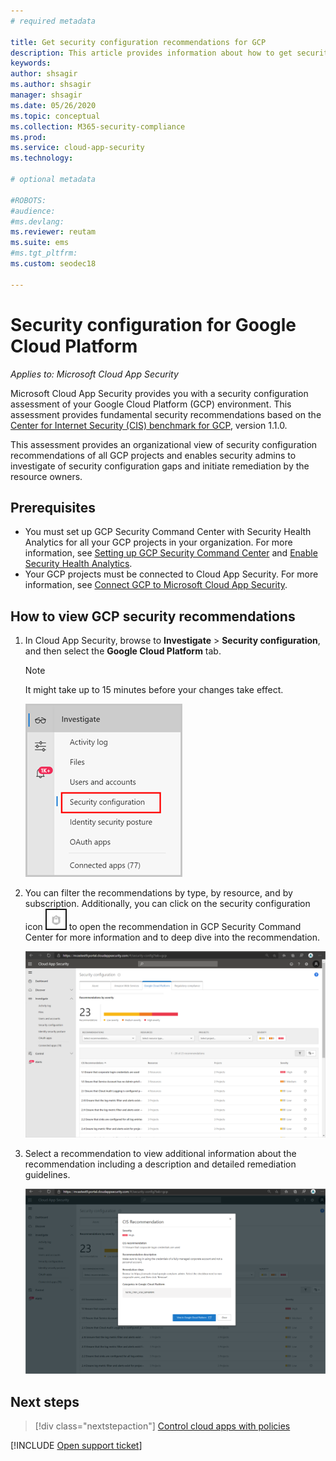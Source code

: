 ```yaml
---
# required metadata

title: Get security configuration recommendations for GCP
description: This article provides information about how to get security configuration recommendations in Cloud App Security by integrating with Google Cloud Platform.
keywords:
author: shsagir
ms.author: shsagir
manager: shsagir
ms.date: 05/26/2020
ms.topic: conceptual
ms.collection: M365-security-compliance
ms.prod:
ms.service: cloud-app-security
ms.technology:

# optional metadata

#ROBOTS:
#audience:
#ms.devlang:
ms.reviewer: reutam
ms.suite: ems
#ms.tgt_pltfrm:
ms.custom: seodec18

---
```

# Security configuration for Google Cloud Platform

*Applies to: Microsoft Cloud App Security*

Microsoft Cloud App Security provides you with a security configuration assessment of your Google Cloud Platform (GCP) environment. This assessment provides fundamental security recommendations based on the [Center for Internet Security (CIS) benchmark for GCP](https://www.cisecurity.org/benchmark/google_cloud_computing_platform/), version 1.1.0.

This assessment provides an organizational view of security configuration recommendations of all GCP projects and enables security admins to investigate of security configuration gaps and initiate remediation by the resource owners.

## Prerequisites

- You must set up GCP Security Command Center with Security Health Analytics for all your GCP projects in your organization. For more information, see [Setting up GCP Security Command Center](https://cloud.google.com/security-command-center/docs/quickstart-scc-setup) and [Enable Security Health Analytics](https://cloud.google.com/security-command-center/docs/how-to-use-security-health-analytics).
- Your GCP projects must be connected to Cloud App Security. For more information, see [Connect GCP to Microsoft Cloud App Security](connect-google-gcp-to-microsoft-cloud-app-security.md).

## How to view GCP security recommendations

1. In Cloud App Security, browse to **Investigate** > **Security configuration**, and then select the **Google Cloud Platform** tab.

    > [!NOTE]
    > It might take up to 15 minutes before your changes take effect.

    ![security configuration menu](media/security-configuration-menu.png)

1. You can filter the recommendations by type, by resource, and by subscription. Additionally, you can click on the security configuration icon ![ASC icon](media/asc-icon.png) to open the recommendation in GCP Security Command Center for more information and to deep dive into the recommendation.

    ![security configuration](media/security-configuration-gcp.png)

1. Select a recommendation to view additional information about the recommendation including a description and detailed remediation guidelines.

    ![security configuration](media/security-configuration-gcp-details.png)

## Next steps

> [!div class="nextstepaction"]
> [Control cloud apps with policies](control-cloud-apps-with-policies.md)

[!INCLUDE [Open support ticket](includes/support.md)]
